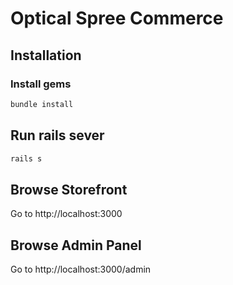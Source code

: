 # Optical Spree Commerce

## Installation

### Install gems

```bash
bundle install
```

## Run rails sever

```bash
rails s
```

## Browse Storefront

Go to http://localhost:3000

## Browse Admin Panel

Go to http://localhost:3000/admin
